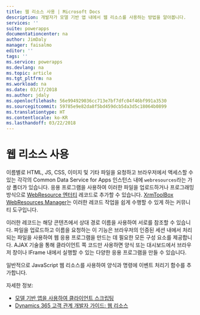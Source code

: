 ```yaml
---
title: 웹 리소스 사용 | Microsoft Docs
description: 개발자가 모델 기반 앱 내에서 웹 리소스를 사용하는 방법을 알아봅니다.
services: ''
suite: powerapps
documentationcenter: na
author: JimDaly
manager: faisalmo
editor: ''
tags: ''
ms.service: powerapps
ms.devlang: na
ms.topic: article
ms.tgt_pltfrm: na
ms.workload: na
ms.date: 03/17/2018
ms.author: jdaly
ms.openlocfilehash: 56e994929036cc713e7bf7dfc04f46bf991a3530
ms.sourcegitcommit: 59785e9e82da8f5bd459dcb5da3d5c18064b0899
ms.translationtype: HT
ms.contentlocale: ko-KR
ms.lasthandoff: 03/22/2018
---
```

# <a name="use-web-resources"></a>웹 리소스 사용

이름별로 HTML, JS, CSS, 이미지 및 기타 파일을 요청하고 브라우저에서 액세스할 수 있는 각각의 Common Data Service for Apps 인스턴스 내에 `webresources`라는 가상 폴더가 있습니다. 응용 프로그램을 사용하여 이러한 파일을 업로드하거나 프로그래밍 방식으로 [WebResource 엔터티](../common-data-service/reference/entities/webresource.md) 레코드로 추가할 수 있습니다. [XrmToolBox WebResources Manager](https://www.xrmtoolbox.com/plugins/MsCrmTools.WebResourcesManager/)는 이러한 레코드 작업을 쉽게 수행할 수 있게 하는 커뮤니티 도구입니다.

이러한 레코드는 해당 콘텐츠에서 상대 경로 이름을 사용하여 서로를 참조할 수 있습니다. 파일을 업로드하고 이름을 요청하는 이 기능은 브라우저의 인증된 세션 내에서 처리되는 파일을 사용하여 웹 응용 프로그램을 만드는 데 필요한 모든 구성 요소를 제공합니다. AJAX 기술을 통해 클라이언트 쪽 코드만 사용하면 양식 또는 대시보드에서 브라우저 창이나 IFrame 내에서 실행할 수 있는 다양한 응용 프로그램을 만들 수 있습니다. 

일반적으로 JavaScript 웹 리소스를 사용하여 양식과 명령에 이벤트 처리기 함수를 추가합니다.

자세한 정보:
- [모델 기반 앱을 사용하여 클라이언트 스크립팅](client-scripting.md)
- [Dynamics 365 고객 관계 개발자 가이드: 웹 리소스](/dynamics365/customer-engagement/developer/web-resources)
